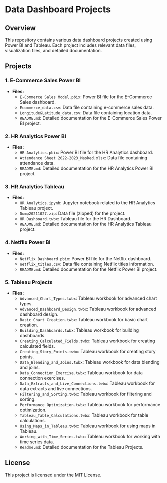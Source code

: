 # Data Dashboard Projects

## Overview

This repository contains various data dashboard projects created using Power BI and Tableau. Each project includes relevant data files, visualization files, and detailed documentation.

## Projects

### 1. E-Commerce Sales Power BI
- **Files:**
  - `E-Commerce Sales Model.pbix`: Power BI file for the E-Commerce Sales dashboard.
  - `Ecommerce_data.csv`: Data file containing e-commerce sales data.
  - `Longitude&Latitude_data.csv`: Data file containing location data.
  - `README.md`: Detailed documentation for the E-Commerce Sales Power BI project.

### 2. HR Analytics Power BI
- **Files:**
  - `HR Analytics.pbix`: Power BI file for the HR Analytics dashboard.
  - `Attendance Sheet 2022-2023_Masked.xlsx`: Data file containing attendance data.
  - `README.md`: Detailed documentation for the HR Analytics Power BI project.

### 3. HR Analytics Tableau
- **Files:**
  - `HR Analytics.ipynb`: Jupyter notebook related to the HR Analytics Tableau project.
  - `Dump20211027.zip`: Data file (zipped) for the project.
  - `HR Dashboard.twbx`: Tableau file for the HR Dashboard.
  - `README.md`: Detailed documentation for the HR Analytics Tableau project.

### 4. Netflix Power BI
- **Files:**
  - `Netflix Dashboard.pbix`: Power BI file for the Netflix dashboard.
  - `netflix_titles.csv`: Data file containing Netflix titles information.
  - `README.md`: Detailed documentation for the Netflix Power BI project.

### 5. Tableau Projects
- **Files:**
  - `Advanced_Chart_Types.twbx`: Tableau workbook for advanced chart types.
  - `Advanced_Dashboard_Design.twbx`: Tableau workbook for advanced dashboard design.
  - `Basic_Chart_Creation.twbx`: Tableau workbook for basic chart creation.
  - `Building_Dashboards.twbx`: Tableau workbook for building dashboards.
  - `Creating_Calculated_Fields.twbx`: Tableau workbook for creating calculated fields.
  - `Creating_Story_Points.twbx`: Tableau workbook for creating story points.
  - `Data_Blending_and_Joins.twbx`: Tableau workbook for data blending and joins.
  - `Data_Connection_Exercise.twbx`: Tableau workbook for data connection exercises.
  - `Data_Extracts_and_Live_Connections.twbx`: Tableau workbook for data extracts and live connections.
  - `Filtering_and_Sorting.twbx`: Tableau workbook for filtering and sorting.
  - `Performance_Optimization.twbx`: Tableau workbook for performance optimization.
  - `Tableau_Table_Calculations.twbx`: Tableau workbook for table calculations.
  - `Using_Maps_in_Tableau.twbx`: Tableau workbook for using maps in Tableau.
  - `Working_with_Time_Series.twbx`: Tableau workbook for working with time series data.
  - `Readme.md`: Detailed documentation for the Tableau Projects.

## License

This project is licensed under the MIT License.
